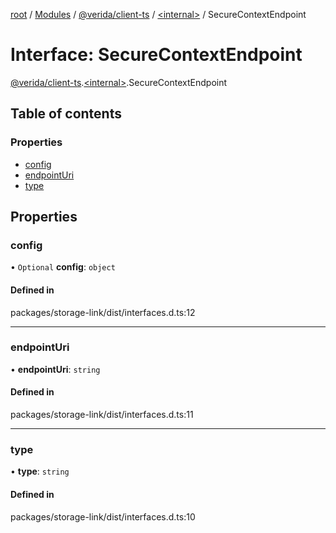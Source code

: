 [root](../README.md) / [Modules](../modules.md) / [@verida/client-ts](../modules/verida_client_ts.md) / [<internal\>](../modules/verida_client_ts._internal_.md) / SecureContextEndpoint

# Interface: SecureContextEndpoint

[@verida/client-ts](../modules/verida_client_ts.md).[<internal\>](../modules/verida_client_ts._internal_.md).SecureContextEndpoint

## Table of contents

### Properties

- [config](verida_client_ts._internal_.SecureContextEndpoint.md#config)
- [endpointUri](verida_client_ts._internal_.SecureContextEndpoint.md#endpointuri)
- [type](verida_client_ts._internal_.SecureContextEndpoint.md#type)

## Properties

### config

• `Optional` **config**: `object`

#### Defined in

packages/storage-link/dist/interfaces.d.ts:12

___

### endpointUri

• **endpointUri**: `string`

#### Defined in

packages/storage-link/dist/interfaces.d.ts:11

___

### type

• **type**: `string`

#### Defined in

packages/storage-link/dist/interfaces.d.ts:10
